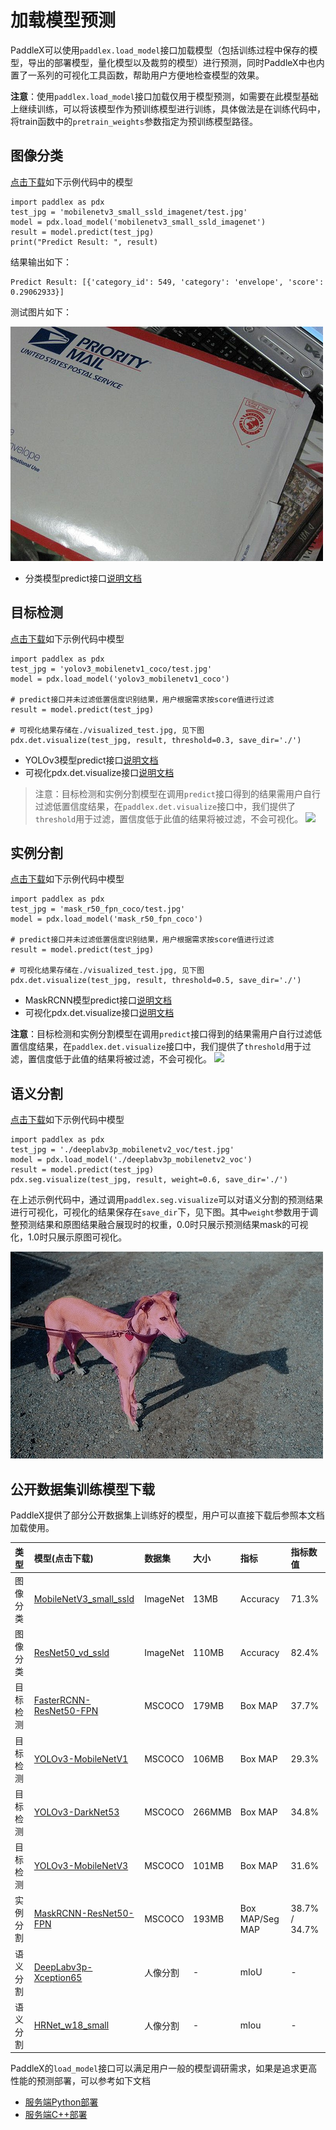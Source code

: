 # 加载模型预测

PaddleX可以使用`paddlex.load_model`接口加载模型（包括训练过程中保存的模型，导出的部署模型，量化模型以及裁剪的模型）进行预测，同时PaddleX中也内置了一系列的可视化工具函数，帮助用户方便地检查模型的效果。

**注意**：使用`paddlex.load_model`接口加载仅用于模型预测，如需要在此模型基础上继续训练，可以将该模型作为预训练模型进行训练，具体做法是在训练代码中，将train函数中的`pretrain_weights`参数指定为预训练模型路径。

## 图像分类

[点击下载](https://bj.bcebos.com/paddlex/models/mobilenetv3_small_ssld_imagenet.tar.gz)如下示例代码中的模型  

```
import paddlex as pdx
test_jpg = 'mobilenetv3_small_ssld_imagenet/test.jpg'
model = pdx.load_model('mobilenetv3_small_ssld_imagenet')
result = model.predict(test_jpg)
print("Predict Result: ", result)
```
结果输出如下：
```
Predict Result: [{'category_id': 549, 'category': 'envelope', 'score': 0.29062933}]
```

测试图片如下：

![](images/test.jpg)

- 分类模型predict接口[说明文档](../apis/models/classification.html#predict)


## 目标检测

[点击下载](https://bj.bcebos.com/paddlex/models/yolov3_mobilenetv1_coco.tar.gz)如下示例代码中模型  

```
import paddlex as pdx
test_jpg = 'yolov3_mobilenetv1_coco/test.jpg'
model = pdx.load_model('yolov3_mobilenetv1_coco')

# predict接口并未过滤低置信度识别结果，用户根据需求按score值进行过滤
result = model.predict(test_jpg)

# 可视化结果存储在./visualized_test.jpg, 见下图
pdx.det.visualize(test_jpg, result, threshold=0.3, save_dir='./')
```
- YOLOv3模型predict接口[说明文档](../apis/models/detection.html#predict)
- 可视化pdx.det.visualize接口[说明文档](../apis/visualize.html#paddlex-det-visualize)
> 注意：目标检测和实例分割模型在调用`predict`接口得到的结果需用户自行过滤低置信度结果，在`paddlex.det.visualize`接口中，我们提供了`threshold`用于过滤，置信度低于此值的结果将被过滤，不会可视化。
![](./images/yolo_predict.jpg)

## 实例分割

[点击下载](https://bj.bcebos.com/paddlex/models/mask_r50_fpn_coco.tar.gz)如下示例代码中模型  

```
import paddlex as pdx
test_jpg = 'mask_r50_fpn_coco/test.jpg'
model = pdx.load_model('mask_r50_fpn_coco')

# predict接口并未过滤低置信度识别结果，用户根据需求按score值进行过滤
result = model.predict(test_jpg)

# 可视化结果存储在./visualized_test.jpg, 见下图
pdx.det.visualize(test_jpg, result, threshold=0.5, save_dir='./')
```
- MaskRCNN模型predict接口[说明文档](../apis/models/instance_segmentation.html#predict)
- 可视化pdx.det.visualize接口[说明文档](../apis/visualize.html#paddlex-det-visualize)

**注意**：目标检测和实例分割模型在调用`predict`接口得到的结果需用户自行过滤低置信度结果，在`paddlex.det.visualize`接口中，我们提供了`threshold`用于过滤，置信度低于此值的结果将被过滤，不会可视化。
![](./images/mask_predict.jpg)

## 语义分割

[点击下载](https://bj.bcebos.com/paddlex/models/deeplabv3p_mobilenetv2_voc.tar.gz)如下示例代码中模型

```
import paddlex as pdx
test_jpg = './deeplabv3p_mobilenetv2_voc/test.jpg'
model = pdx.load_model('./deeplabv3p_mobilenetv2_voc')
result = model.predict(test_jpg)
pdx.seg.visualize(test_jpg, result, weight=0.6, save_dir='./')
```

在上述示例代码中，通过调用`paddlex.seg.visualize`可以对语义分割的预测结果进行可视化，可视化的结果保存在`save_dir`下，见下图。其中`weight`参数用于调整预测结果和原图结果融合展现时的权重，0.0时只展示预测结果mask的可视化，1.0时只展示原图可视化。

![](images/deeplab_predict.jpg)

## 公开数据集训练模型下载

PaddleX提供了部分公开数据集上训练好的模型，用户可以直接下载后参照本文档加载使用。

| 类型 |     模型(点击下载)     |     数据集    |     大小     |     指标    |    指标数值    |
|:--- | :----------  | :-----------  | :----------  | :---------- | :------------- |
| 图像分类 | [MobileNetV3_small_ssld](https://bj.bcebos.com/paddlex/models/mobilenetv3_small_ssld_imagenet.tar.gz) | ImageNet | 13MB | Accuracy  |     71.3%        |
| 图像分类 | [ResNet50_vd_ssld](https://bj.bcebos.com/paddlex/models/resnet50_vd_ssld_imagenet.tar.gz)  | ImageNet  | 110MB  | Accuracy  |   82.4%       |
| 目标检测 | [FasterRCNN-ResNet50-FPN](https://bj.bcebos.com/paddlex/models/faster_r50_fpn_coco.tar.gz) | MSCOCO | 179MB     |    Box MAP  |       37.7%     |
| 目标检测 | [YOLOv3-MobileNetV1](https://bj.bcebos.com/paddlex/models/yolov3_mobilenetv1_coco.tar.gz)    | MSCOCO | 106MB      | Box MAP    |      29.3%      |
| 目标检测 | [YOLOv3-DarkNet53](https://bj.bcebos.com/paddlex/models/yolov3_darknet53_coco.tar.gz)      | MSCOCO | 266MMB      | Box MAP    |      34.8%      |
| 目标检测 | [YOLOv3-MobileNetV3](https://bj.bcebos.com/paddlex/models/yolov3_mobilenetv3_coco.tar.gz)      | MSCOCO | 101MB      | Box MAP    |      31.6%      |
| 实例分割 | [MaskRCNN-ResNet50-FPN](https://bj.bcebos.com/paddlex/models/mask_r50_fpn_coco.tar.gz)  | MSCOCO | 193MB     | Box MAP/Seg MAP |   38.7% / 34.7%     |
| 语义分割 | [DeepLabv3p-Xception65](https://bj.bcebos.com/paddlex/examples/human_seg/models/humanseg_server_params.tar)  | 人像分割 | -     | mIoU        |      -          |
| 语义分割 | [HRNet_w18_small](https://bj.bcebos.com/paddlex/examples/human_seg/models/humanseg_mobile_params.tar)           | 人像分割   | -   | mIou       |        -           |

PaddleX的`load_model`接口可以满足用户一般的模型调研需求，如果是追求更高性能的预测部署，可以参考如下文档

- [服务端Python部署](../deploy/server/python.md)  
- [服务端C++部署](../deploy/server/cpp/index.html)
